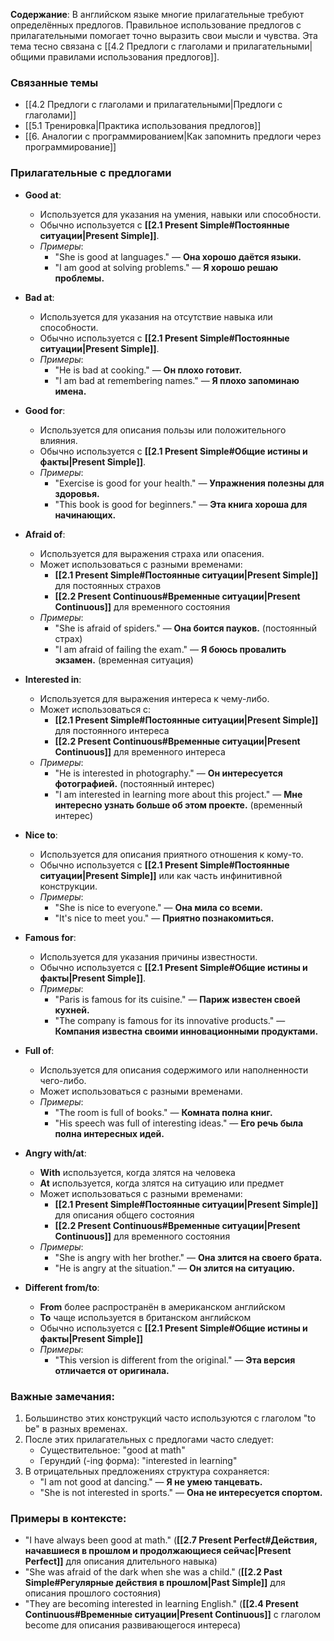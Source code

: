 **Содержание**: В английском языке многие прилагательные требуют определённых предлогов. Правильное использование предлогов с прилагательными помогает точно выразить свои мысли и чувства. Эта тема тесно связана с [[4.2 Предлоги с глаголами и прилагательными|общими правилами использования предлогов]].

### Связанные темы
- [[4.2 Предлоги с глаголами и прилагательными|Предлоги с глаголами]]
- [[5.1 Тренировка|Практика использования предлогов]]
- [[6. Аналогии с программированием|Как запомнить предлоги через программирование]]

### Прилагательные с предлогами

- **Good at**: 
  - Используется для указания на умения, навыки или способности.
  - Обычно используется с **[[2.1 Present Simple#Постоянные ситуации|Present Simple]]**.
  - _Примеры_: 
    - "She is good at languages." — **Она хорошо даётся языки.**
    - "I am good at solving problems." — **Я хорошо решаю проблемы.**

- **Bad at**: 
  - Используется для указания на отсутствие навыка или способности.
  - Обычно используется с **[[2.1 Present Simple#Постоянные ситуации|Present Simple]]**.
  - _Примеры_:
    - "He is bad at cooking." — **Он плохо готовит.**
    - "I am bad at remembering names." — **Я плохо запоминаю имена.**

- **Good for**: 
  - Используется для описания пользы или положительного влияния.
  - Обычно используется с **[[2.1 Present Simple#Общие истины и факты|Present Simple]]**.
  - _Примеры_:
    - "Exercise is good for your health." — **Упражнения полезны для здоровья.**
    - "This book is good for beginners." — **Эта книга хороша для начинающих.**

- **Afraid of**: 
  - Используется для выражения страха или опасения.
  - Может использоваться с разными временами:
    - **[[2.1 Present Simple#Постоянные ситуации|Present Simple]]** для постоянных страхов
    - **[[2.2 Present Continuous#Временные ситуации|Present Continuous]]** для временного состояния
  - _Примеры_:
    - "She is afraid of spiders." — **Она боится пауков.** (постоянный страх)
    - "I am afraid of failing the exam." — **Я боюсь провалить экзамен.** (временная ситуация)

- **Interested in**: 
  - Используется для выражения интереса к чему-либо.
  - Может использоваться с:
    - **[[2.1 Present Simple#Постоянные ситуации|Present Simple]]** для постоянного интереса
    - **[[2.2 Present Continuous#Временные ситуации|Present Continuous]]** для временного интереса
  - _Примеры_:
    - "He is interested in photography." — **Он интересуется фотографией.** (постоянный интерес)
    - "I am interested in learning more about this project." — **Мне интересно узнать больше об этом проекте.** (временный интерес)

- **Nice to**: 
  - Используется для описания приятного отношения к кому-то.
  - Обычно используется с **[[2.1 Present Simple#Постоянные ситуации|Present Simple]]** или как часть инфинитивной конструкции.
  - _Примеры_:
    - "She is nice to everyone." — **Она мила со всеми.**
    - "It's nice to meet you." — **Приятно познакомиться.**

- **Famous for**: 
  - Используется для указания причины известности.
  - Обычно используется с **[[2.1 Present Simple#Общие истины и факты|Present Simple]]**.
  - _Примеры_:
    - "Paris is famous for its cuisine." — **Париж известен своей кухней.**
    - "The company is famous for its innovative products." — **Компания известна своими инновационными продуктами.**

- **Full of**: 
  - Используется для описания содержимого или наполненности чего-либо.
  - Может использоваться с разными временами.
  - _Примеры_:
    - "The room is full of books." — **Комната полна книг.**
    - "His speech was full of interesting ideas." — **Его речь была полна интересных идей.**

- **Angry with/at**: 
  - **With** используется, когда злятся на человека
  - **At** используется, когда злятся на ситуацию или предмет
  - Может использоваться с разными временами:
    - **[[2.1 Present Simple#Постоянные ситуации|Present Simple]]** для описания общего состояния
    - **[[2.2 Present Continuous#Временные ситуации|Present Continuous]]** для временного состояния
  - _Примеры_:
    - "She is angry with her brother." — **Она злится на своего брата.**
    - "He is angry at the situation." — **Он злится на ситуацию.**

- **Different from/to**: 
  - **From** более распространён в американском английском
  - **To** чаще используется в британском английском
  - Обычно используется с **[[2.1 Present Simple#Общие истины и факты|Present Simple]]**
  - _Примеры_:
    - "This version is different from the original." — **Эта версия отличается от оригинала.**

### Важные замечания:

1. Большинство этих конструкций часто используются с глаголом "to be" в разных временах.
2. После этих прилагательных с предлогами часто следует:
   - Существительное: "good at math"
   - Герундий (-ing форма): "interested in learning"
3. В отрицательных предложениях структура сохраняется:
   - "I am not good at dancing." — **Я не умею танцевать.**
   - "She is not interested in sports." — **Она не интересуется спортом.**

### Примеры в контексте:

- "I have always been good at math." (**[[2.7 Present Perfect#Действия, начавшиеся в прошлом и продолжающиеся сейчас|Present Perfect]]** для описания длительного навыка)
- "She was afraid of the dark when she was a child." (**[[2.2 Past Simple#Регулярные действия в прошлом|Past Simple]]** для описания прошлого состояния)
- "They are becoming interested in learning English." (**[[2.4 Present Continuous#Временные ситуации|Present Continuous]]** с глаголом become для описания развивающегося интереса) 
